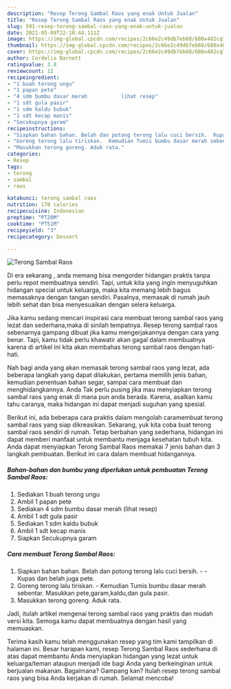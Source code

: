 ```yaml
---
description: "Resep Terong Sambal Raos yang enak Untuk Jualan"
title: "Resep Terong Sambal Raos yang enak Untuk Jualan"
slug: 591-resep-terong-sambal-raos-yang-enak-untuk-jualan
date: 2021-05-09T22:10:44.111Z
image: https://img-global.cpcdn.com/recipes/2c66e2c49db7eb68/680x482cq70/terong-sambal-raos-foto-resep-utama.jpg
thumbnail: https://img-global.cpcdn.com/recipes/2c66e2c49db7eb68/680x482cq70/terong-sambal-raos-foto-resep-utama.jpg
cover: https://img-global.cpcdn.com/recipes/2c66e2c49db7eb68/680x482cq70/terong-sambal-raos-foto-resep-utama.jpg
author: Cordelia Barnett
ratingvalue: 3.8
reviewcount: 12
recipeingredient:
- "1 buah terong ungu"
- "1 papan pete"
- "4 sdm bumbu dasar merah           lihat resep"
- "1 sdt gula pasir"
- "1 sdm kaldu bubuk"
- "1 sdt kecap manis"
- "Secukupnya garam"
recipeinstructions:
- "Siapkan bahan bahan. Belah dan potong terong lalu cuci bersih.  Kupas dan belah juga pete."
- "Goreng terong lalu tiriskan.  Kemudian Tumis bumbu dasar merah sebentar. Masukkan pete,garam,kaldu,dan gula pasir."
- "Masukkan terong goreng. Aduk rata."
categories:
- Resep
tags:
- terong
- sambal
- raos

katakunci: terong sambal raos 
nutrition: 178 calories
recipecuisine: Indonesian
preptime: "PT20M"
cooktime: "PT51M"
recipeyield: "3"
recipecategory: Dessert

---
```



![Terong Sambal Raos](https://img-global.cpcdn.com/recipes/2c66e2c49db7eb68/680x482cq70/terong-sambal-raos-foto-resep-utama.jpg)

Di era  sekarang , anda memang bisa mengorder hidangan praktis tanpa perlu repot membuatnya sendiri. Tapi, untuk kita yang ingin menyuguhkan hidangan special untuk keluarga, maka kita memang lebih bagus memasaknya dengan tangan sendiri. Pasalnya, memasak di rumah jauh lebih sehat dan bisa menyesuaikan dengan selera keluarga.

Jika kamu sedang mencari inspirasi cara membuat terong sambal raos yang lezat dan sederhana,maka di sinilah tempatnya. Resep terong sambal raos  sebenarnya gampang dibuat jika kamu mengerjakannya dengan cara yang benar. Tapi, kamu tidak perlu khawatir akan gagal dalam membuatnya 
karena di artikel ini kita akan membahas terong sambal raos dengan hati-hati.  



Nah bagi anda yang akan memasak terong sambal raos yang lezat, ada beberapa langkah yang dapat dilakukan, pertama memilih jenis bahan, kemudian penentuan bahan segar, sampai cara membuat dan menghidangkannya. Anda Tak perlu pusing jika mau menyiapkan terong sambal raos yang enak di mana pun anda berada. Karena, asalkan kamu  tahu caranya, maka hidangan ini dapat menjadi suguhan yang spesial.

Berikut ini, ada beberapa cara praktis  dalam mengolah caramembuat terong sambal raos yang siap dikreasikan. Sekarang, yuk kita coba buat terong sambal raos sendiri di rumah. Tetap berbahan yang sederhana, hidangan ini dapat memberi manfaat untuk membantu menjaga kesehatan tubuh kita. Anda dapat menyiapkan Terong Sambal Raos memakai 7 jenis bahan dan 3 langkah pembuatan. Berikut ini cara dalam membuat hidangannya.

<!--inarticleads1-->

##### Bahan-bahan dan bumbu yang diperlukan untuk pembuatan Terong Sambal Raos:

1. Sediakan 1 buah terong ungu
1. Ambil 1 papan pete
1. Sediakan 4 sdm bumbu dasar merah           (lihat resep)
1. Ambil 1 sdt gula pasir
1. Sediakan 1 sdm kaldu bubuk
1. Ambil 1 sdt kecap manis
1. Siapkan Secukupnya garam




<!--inarticleads2-->

##### Cara membuat Terong Sambal Raos:

1. Siapkan bahan bahan. Belah dan potong terong lalu cuci bersih. -  - Kupas dan belah juga pete.
1. Goreng terong lalu tiriskan.  - Kemudian Tumis bumbu dasar merah sebentar. Masukkan pete,garam,kaldu,dan gula pasir.
1. Masukkan terong goreng. Aduk rata.




Jadi, itulah artikel mengenai  terong sambal raos  yang praktis dan mudah versi kita. Semoga kamu dapat membuatnya dengan hasil yang memuaskan. 

Terima kasih kamu telah menggunakan resep yang tim kami tampilkan di halaman ini. Besar harapan kami, resep  Terong Sambal Raos sederhana di atas dapat membantu Anda menyiapkan hidangan yang lezat untuk keluarga/teman ataupun menjadi ide bagi Anda yang berkeinginan untuk berjualan makanan. Bagaimana? Gampang kan? Itulah resep terong sambal raos yang bisa Anda kerjakan di rumah. Selamat mencoba!

